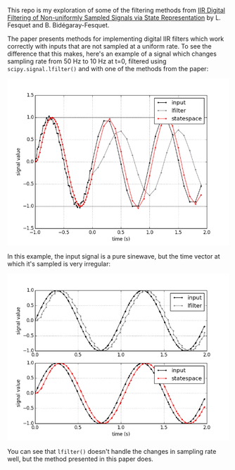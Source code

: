 This repo is my exploration of some of the filtering methods from [IIR Digital Filtering of Non-uniformly Sampled Signals via State Representation](https://pdfs.semanticscholar.org/5078/0671847de20969fa653b689d0ce5ea05d0af.pdf) by L. Fesquet and B. Bidégaray-Fesquet.

The paper presents methods for implementing digital IIR filters which work correctly with inputs that are not sampled at
a uniform rate. To see the difference that this makes, here's an example of a signal which changes sampling rate from
50 Hz to 10 Hz at t=0, filtered using `scipy.signal.lfilter()` and with one of the methods from the paper:

![filter-example](plots/example-timedomain-noisy-signal.png)

In this example, the input signal is a pure sinewave, but the time vector at which it's sampled is very irregular:

![filter-example](plots/example-timedomain-noisy-timevector.png)

You can see that `lfilter()` doesn't handle the changes in sampling rate well, but the method presented in this paper
does.
